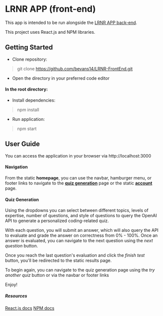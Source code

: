 # LRNR APP (front-end)

This app is intended to be run alongside the [LRNR APP back-end](https://github.com/bevans14/LRNR-backend1).

This project uses React.js and NPM libraries.

## Getting Started

- Clone repository:

> git clone https://github.com/bevans14/LRNR-FrontEnd.git

- Open the directory in your preferred code editor

#### In the root directory:

- Install dependencies:

> npm install

- Run application:

> npm start

## User Guide

You can access the application in your browser via http://localhost:3000

#### Navigation

From the static **homepage**, you can use the navbar, hamburger menu, or footer links to navigate to the [**quiz generation**](http://localhost:3000/categories) page or the static [**account**](http://localhost:3000/account) page.

#### Quiz Generation

Using the dropdowns you can select between different topics, levels of expertise, number of questions, and style of questions to query the OpenAI API to generate a personalized coding-related quiz.

With each question, you will submit an answer, which will also query the API to evaluate and grade the answer on correctness from 0% - 100%. Once an answer is evaluated, you can navigate to the next question using the _next question_ button.

Once you reach the last question's evaluation and click the _finish test_ button, you'll be redirected to the static results page.

To begin again, you can navigate to the quiz generation page using the _try another quiz_ button or via the navbar or footer links

Enjoy!

##### Resources

[React.js docs](https://legacy.reactjs.org/docs/getting-started.html)
[NPM docs](https://docs.npmjs.com/)
